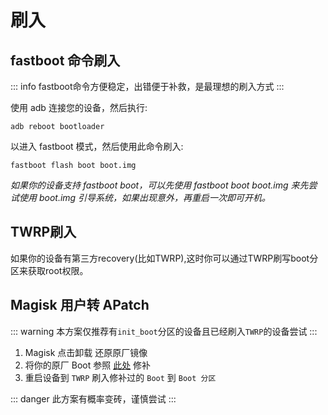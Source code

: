 # 刷入
## fastboot 命令刷入

::: info
fastboot命令方便稳定，出错便于补救，是最理想的刷入方式
:::

使用 adb 连接您的设备，然后执行:

```
adb reboot bootloader
```

以进入 fastboot 模式，然后使用此命令刷入:

```
fastboot flash boot boot.img
```

*如果你的设备支持 fastboot boot，可以先使用 fastboot boot boot.img 来先尝试使用 boot.img 引导系统，如果出现意外，再重启一次即可开机。*

## TWRP刷入

如果你的设备有第三方recovery(比如TWRP),这时你可以通过TWRP刷写boot分区来获取root权限。

## Magisk 用户转 APatch

::: warning
本方案仅推荐有`init_boot`分区的设备且已经刷入`TWRP`的设备尝试
:::

1. Magisk 点击卸载 还原原厂镜像
2. 将你的原厂 Boot 参照 [此处](/en/patch.md) 修补
3. 重启设备到 `TWRP` 刷入修补过的 `Boot` 到 `Boot 分区`

::: danger
此方案有概率变砖，谨慎尝试
:::
